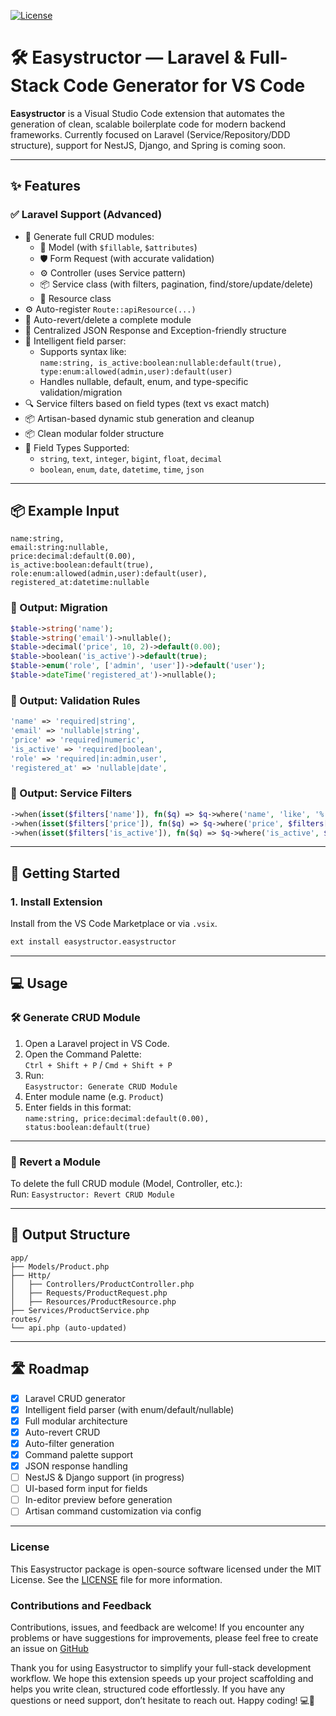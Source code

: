 [![License](https://img.shields.io/badge/License-MIT-blue.svg)](https://github.com/owaissaleemjokhio/easystructor/blob/master/LICENSE.md)


# 🛠️ Easystructor — Laravel & Full-Stack Code Generator for VS Code

**Easystructor** is a Visual Studio Code extension that automates the generation of clean, scalable boilerplate code for modern backend frameworks. Currently focused on Laravel (Service/Repository/DDD structure), support for NestJS, Django, and Spring is coming soon.

---

## ✨ Features

### ✅ Laravel Support (Advanced)
- 🔧 Generate full CRUD modules:
  - 🧩 Model (with `$fillable`, `$attributes`)
  - 🛡️ Form Request (with accurate validation)
  - ⚙️ Controller (uses Service pattern)
  - 📦 Service class (with filters, pagination, find/store/update/delete)
  - 🎯 Resource class
- ⚙️ Auto-register `Route::apiResource(...)`
- 🧹 Auto-revert/delete a complete module
- 🔁 Centralized JSON Response and Exception-friendly structure
- 🧠 Intelligent field parser:
  - Supports syntax like:  
    `name:string, is_active:boolean:nullable:default(true), type:enum:allowed(admin,user):default(user)`
  - Handles nullable, default, enum, and type-specific validation/migration
- 🔍 Service filters based on field types (text vs exact match)
- 📦 Artisan-based dynamic stub generation and cleanup
- 📦 Clean modular folder structure
- 🧪 Field Types Supported:
  - `string`, `text`, `integer`, `bigint`, `float`, `decimal`
  - `boolean`, `enum`, `date`, `datetime`, `time`, `json`

---

## 📦 Example Input

```text
name:string,
email:string:nullable,
price:decimal:default(0.00),
is_active:boolean:default(true),
role:enum:allowed(admin,user):default(user),
registered_at:datetime:nullable
```

### 🧾 Output: Migration

```php
$table->string('name');
$table->string('email')->nullable();
$table->decimal('price', 10, 2)->default(0.00);
$table->boolean('is_active')->default(true);
$table->enum('role', ['admin', 'user'])->default('user');
$table->dateTime('registered_at')->nullable();
```

### 🧾 Output: Validation Rules

```php
'name' => 'required|string',
'email' => 'nullable|string',
'price' => 'required|numeric',
'is_active' => 'required|boolean',
'role' => 'required|in:admin,user',
'registered_at' => 'nullable|date',
```

### 🧾 Output: Service Filters

```php
->when(isset($filters['name']), fn($q) => $q->where('name', 'like', '%' . $filters['name'] . '%'))
->when(isset($filters['price']), fn($q) => $q->where('price', $filters['price']))
->when(isset($filters['is_active']), fn($q) => $q->where('is_active', $filters['is_active']))
```

---

## 🚀 Getting Started

### 1. Install Extension

Install from the VS Code Marketplace or via `.vsix`.

```bash
ext install easystructor.easystructor
```

---

## 💻 Usage

### 🛠️ Generate CRUD Module

1. Open a Laravel project in VS Code.
2. Open the Command Palette:  
   `Ctrl + Shift + P` / `Cmd + Shift + P`
3. Run:  
   `Easystructor: Generate CRUD Module`
4. Enter module name (e.g. `Product`)
5. Enter fields in this format:  
   `name:string, price:decimal:default(0.00), status:boolean:default(true)`

---

### 🔁 Revert a Module

To delete the full CRUD module (Model, Controller, etc.):  
Run: `Easystructor: Revert CRUD Module`

---

## 📁 Output Structure

```
app/
├── Models/Product.php
├── Http/
│   ├── Controllers/ProductController.php
│   ├── Requests/ProductRequest.php
│   ├── Resources/ProductResource.php
├── Services/ProductService.php
routes/
└── api.php (auto-updated)
```

---

## 🛣️ Roadmap

- [x] Laravel CRUD generator
- [x] Intelligent field parser (with enum/default/nullable)
- [x] Full modular architecture
- [x] Auto-revert CRUD
- [x] Auto-filter generation
- [x] Command palette support
- [x] JSON response handling
- [ ] NestJS & Django support (in progress)
- [ ] UI-based form input for fields
- [ ] In-editor preview before generation
- [ ] Artisan command customization via config

---

### License
This Easystructor package is open-source software licensed under the MIT License. See the [LICENSE](https://github.com/owaissaleemjokhio/easystructor/blob/master/LICENSE.md) file for more information.

### Contributions and Feedback
Contributions, issues, and feedback are welcome! If you encounter any problems or have suggestions for improvements, please feel free to create an issue on  [GitHub](https://github.com/owaissaleemjokhio/easystructor)


Thank you for using Easystructor to simplify your full-stack development workflow. We hope this extension speeds up your project scaffolding and helps you write clean, structured code effortlessly. If you have any questions or need support, don’t hesitate to reach out. Happy coding! 💻🚀